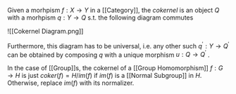 Given a morhpism $f:X\rightarrow Y$  in a [[Category]], the *cokernel* is an object $Q$ with a morhpism $q:Y\rightarrow Q$ s.t. the following diagram commutes 

![[Cokernel Diagram.png]]

Furthermore, this diagram has to be universal, i.e. any other such $q^{\prime}:Y\rightarrow Q^{\prime}$ can be obtained by composing $q$ with a unique morphism $u:Q\rightarrow Q^{\prime}$ .

In the case of [[Group]]s, the cokernel of a [[Group Homomorphism]] $f:G\rightarrow H$ is just $coker(f) = H/im(f)$ if $im(f)$ is a [[Normal Subgroup]] in $H$. Otherwise, replace $im(f)$ with its normalizer. 